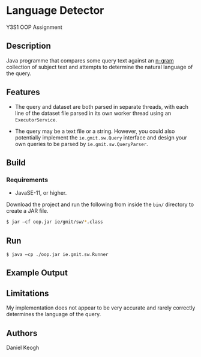 # Language Detector

Y3S1 OOP Assignment

## Description

Java programme that compares some query text against an [n-gram](https://en.wikipedia.org/wiki/N-gram) collection of subject text and attempts to determine the natural language of the query.

## Features

- The query and dataset are both parsed in separate threads, with each line of the dataset file parsed in its own worker thread using an `ExecutorService`.

- The query may be a text file or a string. However, you could also potentially implement the `ie.gmit.sw.Query` interface and design your own queries to be parsed by `ie.gmit.sw.QueryParser`.

## Build

### Requirements

- JavaSE-11, or higher.

Download the project and run the following from inside the `bin/` directory to create a JAR file.

```sh
$ jar –cf oop.jar ie/gmit/sw/*.class
```

## Run

```
$ java –cp ./oop.jar ie.gmit.sw.Runner
```

## Example Output

<!-- TODO -->

## Limitations

My implementation does not appear to be very accurate and rarely correctly determines the language of the query.

## Authors

Daniel Keogh
